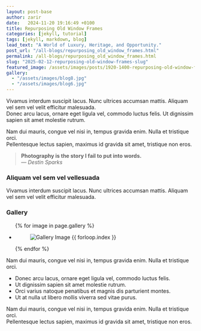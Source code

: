 ```yaml
---
layout: post-base
author: zarir
date:   2024-11-20 19:16:49 +0100
title: Repurposing Old Window Frames
categories: [jekyll, tutorial]
tags: [jekyll, markdown, blog]
lead_text: "A World of Luxury, Heritage, and Opportunity."
post_url: "/all-blogs/repurposing_old_window_frames.html"
permalink: /all-blogs/repurposing_old_window_frames.html
slug: "2025-02-12-repurposing-old-window-frames-slug"
featured_image: /assets/images/posts/1920-1400-repurposing-old-window-frames.jpg
gallery:
  - "/assets/images/blog8.jpg"
  - "/assets/images/blog6.jpg"
---
```



Vivamus interdum suscipit lacus. Nunc ultrices accumsan mattis. Aliquam vel sem vel velit efficitur malesuada.  
Donec arcu lacus, ornare eget ligula vel, commodo luctus felis. Ut dignissim sapien sit amet molestie rutrum.

Nam dui mauris, congue vel nisi in, tempus gravida enim. Nulla et tristique orci.  
Pellentesque lectus sapien, maximus id gravida sit amet, tristique non eros.

> **Photography is the story I fail to put into words.**  
> — *Destin Sparks*

### Aliquam vel sem vel vellesuada

Vivamus interdum suscipit lacus. Nunc ultrices accumsan mattis. Aliquam vel sem vel velit efficitur malesuada.  

### Gallery
<ul class="gallery gallery-columns-2">
  {% for image in page.gallery %}
  <li class="gallery-item">
    <figure>
      <img src="{{ image }}" alt="Gallery Image {{ forloop.index }}">
    </figure>
  </li>
  {% endfor %}
</ul>

Nam dui mauris, congue vel nisi in, tempus gravida enim. Nulla et tristique orci.  

- Donec arcu lacus, ornare eget ligula vel, commodo luctus felis.
- Ut dignissim sapien sit amet molestie rutrum.
- Orci varius natoque penatibus et magnis dis parturient montes.
- Ut at nulla ut libero mollis viverra sed vitae purus.

Nam dui mauris, congue vel nisi in, tempus gravida enim. Nulla et tristique orci.  
Pellentesque lectus sapien, maximus id gravida sit amet, tristique non eros.
